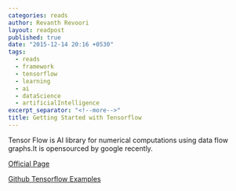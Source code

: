 ```yaml
---
categories: reads
author: Revanth Revoori
layout: readpost
published: true
date: "2015-12-14 20:16 +0530"
tags: 
  - reads
  - framework
  - tensorflow
  - learning
  - ai
  - dataScience
  - artificialIntelligence
excerpt_separator: "<!--more-->"
title: Getting Started with Tensorflow
---
```



Tensor Flow is AI library for numerical computations using data flow graphs.It is opensourced by google recently.

<a class="embedly-card" href="https://www.tensorflow.org/">Official Page  <i class="fa fa-external-link"></i></a>

<a class="embedly-card" href="https://github.com/aymericdamien/TensorFlow-Examples">Github Tensorflow Examples  <i class="fa fa-external-link"></i></a>
<!--more-->
